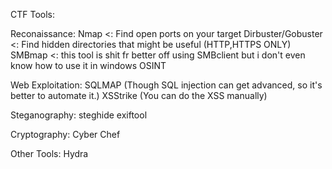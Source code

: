 CTF Tools:

Reconaissance:
Nmap <: Find open ports on your target
Dirbuster/Gobuster <: Find hidden directories that might be useful (HTTP,HTTPS ONLY)
SMBmap <: this tool is shit fr better off using SMBclient but i don't even know how to use it in windows
OSINT

Web Exploitation:
SQLMAP (Though SQL injection can get advanced, so it's better to automate it.)
XSStrike (You can do the XSS manually)

Steganography:
steghide
exiftool

Cryptography:
Cyber Chef

Other Tools:
Hydra
